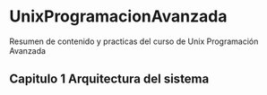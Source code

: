 # UnixProgramacionAvanzada
Resumen de contenido y practicas del curso de Unix Programación Avanzada


## Capitulo 1 Arquitectura del sistema

